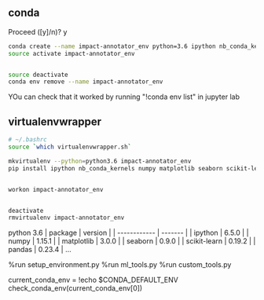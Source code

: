 ## conda

Proceed ([y]/n)? y
```bash
conda create --name impact-annotator_env python=3.6 ipython nb_conda_kernels numpy matplotlib seaborn scikit-learn pandas graphviz
source activate impact-annotator_env


source deactivate
conda env remove --name impact-annotator_env
```

YOu can check that it worked by running "!conda env list" in jupyter lab

## virtualenvwrapper
```bash
# ~/.bashrc
source `which virtualenvwrapper.sh`
```

```bash
mkvirtualenv --python=python3.6 impact-annotator_env
pip install ipython nb_conda_kernels numpy matplotlib seaborn scikit-learn pandas graphviz


workon impact-annotator_env


deactivate
rmvirtualenv impact-annotator_env
```

python 3.6
| package      | version |
| ------------ | ------- |
| ipython      | 6.5.0   |
| numpy        | 1.15.1  |
| matplotlib   | 3.0.0   |
| seaborn      | 0.9.0   |
| scikit-learn | 0.19.2  |
| pandas       | 0.23.4  |
...


%run setup_environment.py
%run ml_tools.py
%run custom_tools.py

current_conda_env = !echo $CONDA_DEFAULT_ENV
check_conda_env(current_conda_env[0])